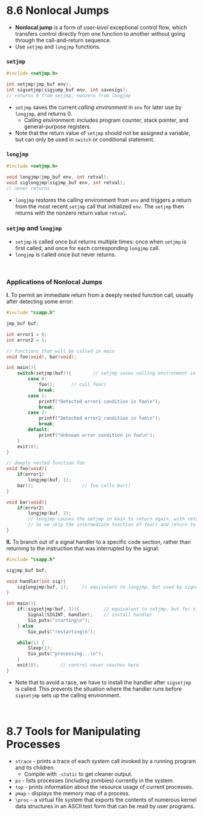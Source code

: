 # 8.6 Nonlocal Jumps

- **Nonlocal jump** is a form of *user-level* exceptional control flow, which transfers control directly from one function to another without going through the call-and-return sequence.
- Use `setjmp` and `longjmp` functions.

### **`setjmp`**

```c
#include <setjmp.h>

int setjmp(jmp_buf env);
int sigsetjmp(sigjump_buf env, int savesigs);
// returns 0 from setjmp, nonzero from longjmp
```

- `setjmp` saves the current *calling environment* in `env` for later use by `longjmp`, and returns 0.
  - Calling environment: includes program counter, stack pointer, and general-purpose registers.
- Note that the return value of `setjmp` should not be assigned a variable, but can only be used in `switch` or conditional statement.

### **`longjmp`**

```c
#include <setjmp.h>

void longjmp(jmp_buf env, int retval);
void siglongjmp(sigjmp_buf env, int retval);
// never returns
```

- `longjmp` restores the calling environment from `env` and triggers a return from the most recent `setjmp` call that initialized `env`. The `setjmp` then returns with the nonzero return value `retval`.

### **`setjmp` and `longjmp`**

- `setjmp` is called once but returns multiple times: once when `setjmp` is first called, and once for each corresponding `longjmp` call.
- `longjmp` is called once but never returns.

<br>

### **Applications of Nonlocal Jumps**

**I.** To permit an immediate return from a deeply nested function call, usually after detecting some error:

```c
#include "csapp.h"

jmp_buf buf;

int error1 = 0;
int error2 = 1;

// functions that will be called in main
void foo(void), bar(void);

int main(){
    switch(setjmp(buf)){        // setjmp saves calling environment in buf
        case 0:
            foo();      // call foo()
            break;
        case 1:
            printf("Detected error1 condition in foo\n");
            break;
        case 2:
            printf("Deteched error2 condition in foo\n");
            break;
        default:
            printf("Unknown error condition in foo\n");
    }
    exit(0);
}

// deeply nested function foo
void foo(void){
    if(error1)
        longjmp(buf, 1);
    bar();                  // foo calls bar()
}

void bar(void){
    if(error2)
        longjmp(buf, 2);    
        // longjmp causes the setjmp in main to return again, with return value 2
        // So we skip the intermediate function of foo() and return to main directly
}
```

**II.** To branch out of a signal handler to a specific code section, rather than returning to the instruction that was interrupted by the signal:

```c
#include "csapp.h"

sigjmp_buf buf;

void handler(int sig){
    siglongjmp(buf, 1);     // equivalent to longjmp, but used by signal handlers
}

int main(){
    if(!sigsetjmp(buf, 1)){         // equivalent to setjmp, but for signal handlers
        Signal(SIGINT, handler);    // install handler
        Sio_puts("starting\n");
    } else
        Sio_puts("restarting\n");

    while(1) {
        Sleep(1);
        Sio_puts("processing...\n");
    }
    exit(0);        // control never reaches here
}
```

- Note that to avoid a race, we have to install the handler after `sigsetjmp` is called. This prevents the situation where the handler runs before `sigsetjmp` sets up the calling environment.

<br>

# 8.7 Tools for Manipulating Processes

- `strace` - prints a trace of each system call invoked by a running program and its children.
  - Compile with `-static` to get cleaner output.
- `ps` - lists processes (including zombies) currently in the system.
- `top` - prints information about the resource usage of current processes.
- `pmap` - displays the memory map of a process.
- `\proc` - a virtual file system that exports the contents of numerous kernel data structures in an ASCII text form that can be read by user programs.